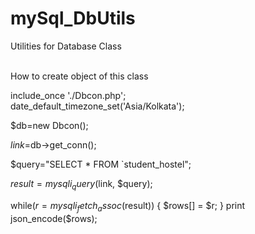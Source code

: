 # mySql_DbUtils
Utilities for Database Class

<br>
How to create object of this class
<br>

include_once './Dbcon.php';<br>
date_default_timezone_set('Asia/Kolkata');<br>

 $db=new Dbcon();<br>
          
 $link=$db->get_conn();<br>
 
 $query="SELECT * FROM `student_hostel";  <br>
 
 $result= mysqli_query($link, $query);<br>
 
 
while($r = mysqli_fetch_assoc($result)) {
    $rows[] = $r;
}
print json_encode($rows);
